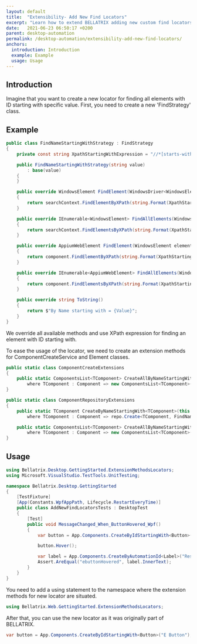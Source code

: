 ```yaml
---
layout: default
title:  "Extensibility- Add New Find Locators"
excerpt: "Learn how to extend BELLATRIX adding new custom find locators."
date:   2021-06-23 06:50:17 +0200
parent: desktop-automation
permalink: /desktop-automation/extensibility-add-new-find-locators/
anchors:
  introduction: Introduction
  example: Example
  usage: Usage
---
```

Introduction
------------
Imagine that you want to create a new locator for finding all elements with ID starting with specific value. First, you need to create a new 'FindStrategy' class.

Example
-------
```csharp
public class FindNameStartingWithStrategy : FindStrategy
{
    private const string XpathStartingWithExpression = "//*[starts-with(@Name, '{0}')]";

    public FindNameStartingWithStrategy(string value)
        : base(value)
    {
    }

    public override WindowsElement FindElement(WindowsDriver<WindowsElement> searchContext)
    {
        return searchContext.FindElementByXPath(string.Format(XpathStartingWithExpression, Value));
    }

    public override IEnumerable<WindowsElement> FindAllElements(WindowsDriver<WindowsElement> searchContext)
    {
        return searchContext.FindElementsByXPath(string.Format(XpathStartingWithExpression, Value));
    }

    public override AppiumWebElement FindElement(WindowsElement element)
    {
        return component.FindElementByXPath(string.Format(XpathStartingWithExpression, Value));
    }

    public override IEnumerable<AppiumWebElement> FindAllElements(WindowsElement element)
    {
        return component.FindElementsByXPath(string.Format(XpathStartingWithExpression, Value));
    }

    public override string ToString()
    {
        return $"By Name starting with = {Value}";
    }
}
```
We override all available methods and use XPath expression for finding an element with ID starting with.

To ease the usage of the locator, we need to create an extension methods for ComponentCreateService and Element classes.

```csharp
public static class ComponentCreateExtensions
{
    public static ComponentsList<TComponent> CreateAllByNameStartingWith<TComponent>(this Element element, string tag)
        where TComponent : Component => new ComponentsList<TComponent>(new FindNameStartingWithStrategy(tag), component.WrappedElement);
}
```

```csharp
public static class ComponentRepositoryExtensions
{
    public static TComponent CreateByNameStartingWith<TComponent>(this ComponentCreateService repo, string tag)
        where TComponent : Component => repo.Create<TComponent, FindNameStartingWithStrategy>(new FindNameStartingWithStrategy(tag));

    public static ComponentsList<TComponent> CreateAllByNameStartingWith<TComponent>(this ComponentCreateService repo, string tag)
        where TComponent : Component => new ComponentsList<TComponent>(new FindNameStartingWithStrategy(tag), null);
}
```

Usage
------------
```csharp
using Bellatrix.Desktop.GettingStarted.ExtensionMethodsLocators;
using Microsoft.VisualStudio.TestTools.UnitTesting;

namespace Bellatrix.Desktop.GettingStarted
{
    [TestFixture]
    [App(Constants.WpfAppPath, Lifecycle.RestartEveryTime)]
    public class AddNewFindLocatorsTests : DesktopTest
    {
        [Test]
        public void MessageChanged_When_ButtonHovered_Wpf()
        {
            var button = App.Components.CreateByIdStartingWith<Button>("E Button");

            button.Hover();

            var label = App.Components.CreateByAutomationId<Label>("ResultLabelId");
            Assert.AreEqual("ebuttonHovered", label.InnerText);
        }
    }
}
```
You need to add a using statement to the namespace where the extension methods for new locator are situated.

```csharp
using Bellatrix.Web.GettingStarted.ExtensionMethodsLocators;
```
After that, you can use the new locator as it was originally part of BELLATRIX.
```csharp
var button = App.Components.CreateByIdStartingWith<Button>("E Button");
```